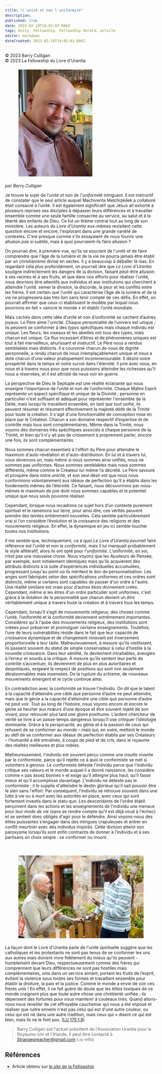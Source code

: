 ```yaml
---
title: "L'unité et non l'uniformité"
description: 
published: true
date: 2023-02-19T14:02:03.086Z
tags: Unity, Fellowship, Fellowship Herald, article
editor: markdown
dateCreated: 2023-02-19T14:02:03.086Z
---
```


<p class="v-card v-sheet theme--light gray lighten-3 px-2">© 2023 Barry Culligan<br>© 2023 La Fellowship du Livre d'Urantia</p>

<figure id="Figure_1" class="image urantiapedia image-style-align-left">
<img src="/image/article/Barry_Culligan/25.jpg">
</figure>

_par Barry Culligan_

Je trouve le sujet de l'_unité et non de l'uniformité_ intriguant. Il est instructif de constater que le seul article auquel Machiventa Melchizédek a collaboré était consacré à l’unité. Il est également significatif que Jésus ait exhorté à plusieurs reprises ses disciples à dépasser leurs différences et à travailler ensemble comme une seule famille consacrée au service, au salut et à la liberté des enfants de Dieu. Ce fut un thème central tout au long de son ministère. Les auteurs du _Livre d'Urantia_ eux-mêmes revisitent cette question encore et encore, l'explorant dans une grande variété de contextes. C'est presque comme s'ils essayaient de nous fournir une allusion _pas si subtile_, mais à quoi pourraient-ils faire allusion ?

On pourrait dire, à première vue, qu'ils se soucient de l'unité et de faire comprendre que l'âge de la lumière et de la vie ne pourra jamais être établi par un christianisme divisé en sectes. Il y a beaucoup à déballer là-bas. En regardant cela plus profondément, on pourrait dire que _Le Livre d'Urantia_ souligne indirectement les dangers de la division, faisant peut-être allusion à ses racines et à ses fruits, et que dans nos efforts pour réaliser l'unité, nous devrions être attentifs aux individus et aux institutions qui cherchent à atteindre l'unité. semer la division, la discorde, la peur et les conflits entre les frères. Il est certain que l’unité qui caractérise l’âge de la lumière et de la vie ne progressera pas très loin sans tenir compte de ces défis. En effet, on pourrait affirmer que ceux-ci établissent le modèle par lequel nous pourrions en fait « vaincre le monde » et établir l’unité mondiale.

Mais cachés dans cette idée d’unité et non d’uniformité se cachent d’autres joyaux. Le Père aime l'unicité. Chaque personnalité de l’univers est unique ; ils peuvent se conformer à des _types_ spécifiques mais chaque individu est unique. Les fleurs, les oiseaux et les abeilles ont tous des types, mais chacun est unique. Ce flux incessant d’êtres et de phénomènes uniques est tout à fait merveilleux, ahurissant et instructif. Le Père nous a rendus semblables mais distincts. Il a couronné chacun de nous de dignité personnelle, a rendu chacun de nous irremplaçablement unique et nous a doté chacun d'une valeur pratiquement incommensurable. Il désire notre prospérité dans le temps et notre survie dans l'éternité. Il prie avec nous, en nous et à travers nous pour que nous puissions atteindre les richesses qu'il nous a réservées, et il est attristé de nous voir en guerre.

La perspective de Dieu le Septuple est une réalité éclairante qui nous enseigne l’importance de l’unité et non de l’uniformité. Chaque Maître Esprit représente un aspect spécifique et unique de la Divinité ; personne en particulier n'est suffisant et adéquat pour représenter l'ensemble de la Déité, mais lorsqu'ils travaillent ensemble, en tant que tout unifié, ils peuvent résumer et résument effectivement la majesté déité de la Trinité pour toute la création. Il s'agit d'une fonctionnalité de conception mise en place par le Créateur. Chacun a son domaine respectif d’expertise et de contrôle mais tous sont complémentaires. Même dans la Trinité, nous voyons des domaines très spécifiques associés à chaque personne de la Trinité, et bien qu'il n'y ait pas de croisement à proprement parler, encore une fois, ils sont complémentaires.

Nous sommes chacun essentiels à l'effort du Père pour atteindre le maximum d'auto-révélation et d'auto-distribution. En lui et à travers lui, nous devenons un, mais même si nous sommes ainsi unifiés, nous ne sommes pas uniformes. Nous sommes semblables mais nous sommes différents, même comme le Créateur lui-même l’a décrété. Le Père savoure et prospère dans notre unicité, et son seul désir est que nous nous conformions volontairement aux idéaux de perfection qu’il a établis dans les fondements mêmes de l’éternité. Ce faisant, nous découvrirons par nous-mêmes le maximum de joie dont nous sommes capables et le potentiel unique que nous seuls pouvons réaliser.

Cependant, lorsque nous recadrons ce sujet hors d’un contexte purement spirituel et le ramenons sur terre, pour ainsi dire, ces vérités peuvent prendre des teintes entièrement nouvelles. Cela semble particulièrement vrai si l’on considère l’évolution et la croissance des religions et des mouvements religieux. En effet, la dynamique en jeu ici semble toucher toutes nos institutions.

Il me semble que, techniquement, ce à quoi _Le Livre d'Urantia_ _pourrait_ faire référence est l'unité et non la _conformité_, mais il lui manquait probablement le style allitératif, alors ils ont opté pour _l'uniformité_. L’uniformité, en soi, n’est pas une mauvaise chose. Nous voyons que les Ajusteurs de Pensée, par exemple, sont initialement identiques mais qu'ils acquièrent des attributs distincts à la suite d'expériences individuelles accumulées, progressant jusqu'au point où ils méritent le don de personnalisation. Les anges sont fabriqués selon des spécifications uniformes et ces ordres sont distincts, même si certains sont capables de passer d'un ordre à l'autre. Une réalité similaire est vraie pour d’autres êtres divinement créés. Cependant, même si les êtres d'un ordre particulier sont uniformes, c'est grâce à la dotation de la personnalité que chacun devient un être véritablement unique à travers toute la création et à travers tous les temps.

Cependant, lorsqu’il s’agit de mouvements religieux, des choses comme l’unité, l’uniformité et la conformité deviennent extrêmement importantes. Considérez qu'à l'aube des mouvements religieux, des institutions sont créées pour préserver et promulguer certains enseignements. Toutefois, l’une de leurs vulnérabilités réside dans le fait que leur capacité de croissance dynamique et de changement innovant est inversement proportionnelle à leur taille. Malheureusement, à mesure qu’ils vieillissent, ils passent souvent du statut de simple conservateur à celui d’hostile à la nouvelle croissance. Dans leur sénilité, ils deviennent intraitables, aveugles à l’erreur et sourds à la critique. À mesure qu’ils sentent leur perte de contrôle s’accentuer, ils deviennent de plus en plus autoritaires et despotiques, exigeant le respect de positions qui sont non seulement déraisonnables mais insensées. De la rupture du schisme, de nouveaux mouvements émergent et le cycle continue ainsi.

En contradiction avec la conformité se trouve l'_individu_. On dit que le talent a la capacité d’atteindre une cible que personne d’autre ne peut atteindre, mais que le génie a la capacité d’atteindre une cible que personne d’autre ne peut voir. Tout au long de l’histoire, nous voyons encore et encore le génie se heurter aux mœurs d’une époque et être souvent rejeté de son vivant, pour retrouver plus tard une gloire posthume. L’ardent chercheur de vérité se livre à un passe-temps dangereux lorsqu’il ose critiquer l’idéologie dominante. Grâce à la perspicacité, au génie et à la passion de ceux qui refusent de se conformer au monde – mais qui, en outre, mettent le monde au défi de se conformer aux idéaux de perfection établis par ses Créateurs – l’humanité a été entraînée, à coups de pied et de cris, dans le royaume des réalités meilleures et plus nobles.

Malheureusement, l'_individu_ est souvent perçu comme une insulte vivante par le conformiste, parce qu'il rejette ce à quoi le conformiste se met si volontiers à genoux. Le conformiste déteste l'individu parce que l'individu critique ses valeurs et le monde auquel il a donné naissance, les considère comme « pas assez bonnes » et exige qu'il atteigne plus haut, qu'il fasse mieux et qu'il accomplisse davantage. L'individu ne déteste pas le conformiste ; il le supplie d'atteindre le destin glorieux qu'il sait pouvoir être le sien sans l'effort. Par conséquent, l’individu se retrouve souvent dans une lutte à vie ou à mort avec les autorités en place, avec ceux qui sont fortement investis dans le statu quo. Les descendants de l'ordre établi perçoivent dans les actions et les enseignements de l'individu une menace pour leur _mode de vie_ (sans se rendre compte qu'il est déjà voué à l'échec) et se sentent donc obligés d'agir pour le défendre. Ainsi voyons-nous des élites puissantes s’engager dans des intrigues crapuleuses et entrer en conflit meurtrier avec des individus inspirés. Cette division atteint son paroxysme lorsqu’ils sont enfin contraints de donner à l’individu et à ses partisans un choix simple : se conformer ou mourir.

<br style="clear:both;"/>

<figure id="Figure_1" class="image urantiapedia">
<img src="/image/article/Barry_Culligan/26.jpg">
</figure>

La façon dont le Livre d'Urantia parle de l'unité spirituelle suggère que les catholiques et les protestants ne sont pas tenus de se conformer les uns aux autres mais doivent vivre fidèlement du mieux qu'ils peuvent - humblement devant Dieu, respectueusement comme des frères qui comprennent que leurs différences ne sont pas hostiles mais complémentaires, unis dans un service aimant, portant les fruits de l’esprit, évitant la violence sous toutes ses formes et travaillant ensemble pour établir la droiture, la paix et la justice. Comme le monde a envie de voir ces frères unis ! En effet, il ne fait guère de doute que les élites toxiques de ce monde craignent plus que toute autre chose une chrétienté unifiée ; ils dépensent des fortunes pour nous maintenir à couteaux tirés. Quand allons-nous nous réveiller de cet effroyable cauchemar qui nous a été imposé et réaliser que notre ennemi n'est pas celui qui est d'une autre couleur, ou celui qui est né dans une autre tradition, mais ceux qui « disent ce qui est bien, mais ils ne le font pas. ([LU 175:1.8](/fr/The_Urantia_Book/175#p1_8))

> Barry Culligan est l'actuel président de l'Association Urantia pour le Royaume-Uni et l'Irlande. Il peut être contacté à Strangepreacher@gmail.com
{.is-info}

## Références

- Article obtenu sur [le site de la Fellowship](https://urantia-book.org/archive/newsletters/herald/)